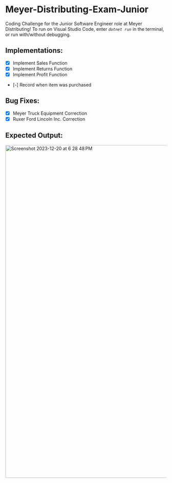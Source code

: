# **Meyer-Distributing-Exam-Junior**
Coding Challenge for the Junior Software Engineer role at Meyer Distributing! To run on Visual Studio Code, enter _`dotnet run`_ in the terminal, or run with/without debugging.

## Implementations:
- [x] Implement Sales Function
- [x] Implement Returns Function
- [x] Implement Profit Function
- [-] Record when item was purchased

## Bug Fixes:
- [x] Meyer Truck Equipment Correction
- [x] Ruxer Ford Lincoln Inc. Correction

## Expected Output:
<img width="1039" alt="Screenshot 2023-12-20 at 6 28 48 PM" src="https://github.com/aminaopio/Meyer-Distributing-Exam-Junior/assets/65184488/120bf65e-8794-46e9-80d2-eceb862c1de5">

